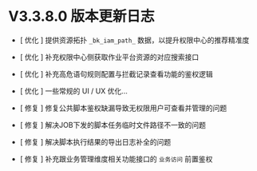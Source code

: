 # V3.3.8.0 版本更新日志



- [ 优化 ] 提供资源拓扑 `_bk_iam_path_` 数据，以提升权限中心的推荐精准度
- [ 优化 ] 补充权限中心侧获取作业平台资源的对应搜索接口
- [ 优化 ] 补充高危语句规则配置与拦截记录查看功能的鉴权逻辑
- [ 优化 ] 一些常规的 UI / UX 优化...


- [ 修复 ] 修复公共脚本鉴权缺漏导致无权限用户可查看并管理的问题
- [ 修复 ] 解决JOB下发的脚本任务临时文件路径不一致的问题
- [ 修复 ] 解决脚本执行结果的导出日志补全的问题
- [ 修复 ] 补充跟业务管理维度相关功能接口的 `业务访问` 前置鉴权